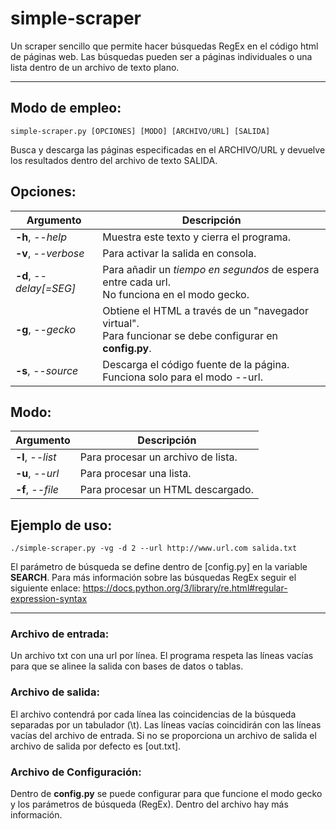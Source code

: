 # simple-scraper
Un scraper sencillo que permite hacer búsquedas RegEx en el código html de páginas web. Las búsquedas pueden ser a páginas individuales o una lista dentro de un archivo de texto plano.

----------------------------------------

## Modo de empleo:
```
simple-scraper.py [OPCIONES] [MODO] [ARCHIVO/URL] [SALIDA]
```

Busca y descarga las páginas especificadas en el ARCHIVO/URL y devuelve los resultados dentro del archivo de texto SALIDA.

## Opciones:
| Argumento               | Descripción                             |
|-------------------------|-----------------------------------------|
| **-h**, *--help*        | Muestra este texto y cierra el programa.|
| **-v**, *--verbose*     | Para activar la salida en consola.      |
| **-d**, *--delay[=SEG]* | Para añadir un *tiempo en segundos* de espera entre cada url.<br>No funciona en el modo gecko.|
| **-g**, *--gecko*       | Obtiene el HTML a través de un "navegador virtual".<br>Para funcionar se debe configurar en **config.py**.|
| **-s**, *--source*      | Descarga el código fuente de la página. Funciona solo para el modo --url.|

## Modo:
| Argumento               | Descripción                             |
|-------------------------|-----------------------------------------|
| **-l**, *--list*        | Para procesar un archivo de lista.      |
| **-u**, *--url*         | Para procesar una lista.                |
| **-f**, *--file*        | Para procesar un HTML descargado.       |

## Ejemplo de uso:
```
./simple-scraper.py -vg -d 2 --url http://www.url.com salida.txt
```

El parámetro de búsqueda se define dentro de [config.py] en la variable **SEARCH**. Para más información sobre las búsquedas RegEx seguir el siguiente enlace: https://docs.python.org/3/library/re.html#regular-expression-syntax

----------------------------------------

### Archivo de entrada:
Un archivo txt con una url por línea. El programa respeta las líneas vacías para que se alinee la salida con bases de datos o tablas.

### Archivo de salida:
El archivo contendrá por cada línea las coincidencias de la búsqueda separadas por un tabulador (\\t). Las líneas vacías coincidirán con las líneas vacías del archivo de entrada.
Si no se proporciona un archivo de salida el archivo de salida por defecto es [out.txt].

### Archivo de Configuración:
Dentro de **config.py** se puede configurar para que funcione el modo gecko y los parámetros de búsqueda (RegEx). Dentro del archivo hay más información.

